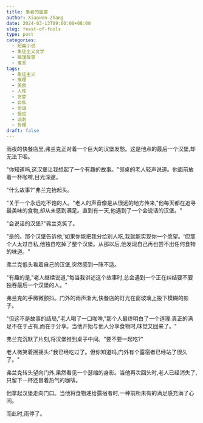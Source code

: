 ```yaml
---
title: 愚者的盛宴
author: Xiaowen Zhang
date: 2024-03-13T09:00:00+08:00
slug: feast-of-fools
type: post
categories:
  - 短篇小说
  - 象征主义文学
  - 推理故事
  - 寓言
tags:
  - 象征主义
  - 推理
  - 美食
  - 人性
  - 贪婪
  - 自私
  - 命运
  - 报应
  - 讽刺
  - 哲理
draft: false
---
```


雨夜的快餐店里,弗兰克正对着一个巨大的汉堡发愁。这是他点的最后一个汉堡,却无法下咽。

"你知道吗,这汉堡让我想起了一个有趣的故事。"邻桌的老人轻声说道。他面前放着一杯咖啡,目光深邃。

"什么故事?"弗兰克抬起头。

"关于一个永远吃不饱的人。"老人的声音像是从很远的地方传来,"他每天都在追寻最美味的食物,却从未感到满足。直到有一天,他遇到了一个会说话的汉堡。"

"会说话的汉堡?"弗兰克笑了。

"是的。那个汉堡告诉他,'如果你能把我分给别人吃,我就能实现你一个愿望。'但那个人太过自私,他独自吃掉了整个汉堡。从那以后,他发现自己再也尝不出任何食物的味道。"

弗兰克低头看着自己的汉堡,突然感到一阵不适。

"有趣的是,"老人继续说道,"每当我讲述这个故事时,总会遇到一个正在纠结要不要独吞最后一个汉堡的人。"

弗兰克的手微微颤抖。门外的雨声渐大,快餐店的灯光在窗玻璃上投下模糊的影子。

"但这不是故事的结局,"老人喝了一口咖啡,"那个人最终明白了一个道理:真正的满足不在于占有,而在于分享。当他开始与他人分享食物时,味觉又回来了。"

弗兰克沉默了片刻,将汉堡推到桌子中间。"要不要一起吃?"

老人微笑着摇摇头:"我已经吃过了。但你知道吗,门外有个露宿者已经站了很久了。"

弗兰克转头望向门外,果然看见一个瑟缩的身影。当他再次回头时,老人已经消失了,只留下一杯还冒着热气的咖啡。

他拿起汉堡走向门口。当他将食物递给露宿者时,一种前所未有的满足感充满了心间。

而此时,雨停了。